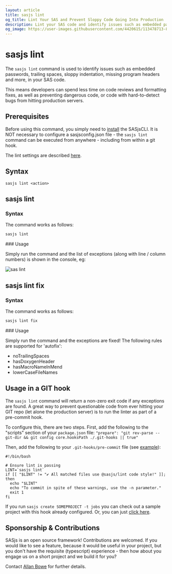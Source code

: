 ```yaml
---
layout: article
title: sasjs lint
og_title: Lint Your SAS and Prevent Sloppy Code Going Into Production
description: Lint your SAS code and identify issues such as embedded passwords, trailing spaces, sloppy indentation, missing program headers and more.
og_image: https://user-images.githubusercontent.com/4420615/113478713-800e1d00-9482-11eb-90c1-10a80a41be1a.png
---
```


# sasjs lint

The `sasjs lint` command is used to identify issues such as embedded passwords, trailing spaces, sloppy indentation, missing program headers and more, in your SAS code.

This means developers can spend less time on code reviews and formatting fixes, as well as preventing dangerous code, or code with hard-to-detect bugs from hitting production servers.


## Prerequisites

Before using this command, you simply need to [install](/installation) the SASjsCLI.  It is NOT necessary to configure a sasjsconfig.json file - the `sasjs lint` command can be executed from anywhere - including from within a git hook.

The lint settings are described [here](https://github.com/sasjs/lint/blob/main/README.md).

## Syntax

```
sasjs lint <action>
```

## sasjs lint

### Syntax

The command works as follows:

```bash
sasjs lint
```

### Usage

Simply run the command and the list of exceptions (along with line / column numbers) is shown in the console, eg:

![sas lint](https://user-images.githubusercontent.com/4420615/113478713-800e1d00-9482-11eb-90c1-10a80a41be1a.png)

## sasjs lint fix

### Syntax

The command works as follows:

```bash
sasjs lint fix
```

### Usage

Simply run the command and the exceptions are fixed!  The following rules are supported for 'autofix':

* noTrailingSpaces
* hasDoxygenHeader
* hasMacroNameInMend
* lowerCaseFileNames

## Usage in a GIT hook

The `sasjs lint` command will return a non-zero exit code if any exceptions are found.  A great way to prevent questionable code from ever hitting your GIT repo (let alone the production server) is to run the linter as part of a pre-commit hook.

To configure this, there are two steps.  First, add the following to the "scripts" section of your `package.json` file: `"prepare": "git rev-parse --git-dir && git config core.hooksPath ./.git-hooks || true"`

Then, add the following to your `.git-hooks/pre-commit` file (see [example](https://github.com/sasjs/core/blob/main/.git-hooks/pre-commit)):

```
#!/bin/bash

# Ensure lint is passing
LINT=`sasjs lint`
if [[ "$LINT" != "✔ All matched files use @sasjs/lint code style!" ]]; then
  echo "$LINT"
  echo "To commit in spite of these warnings, use the -n parameter."
  exit 1
fi
```

If you run `sasjs create SOMEPROJECT -t jobs` you can check out a sample project with this hook already configured.  Or, you can just [click here](https://gitpod.io/#https://github.com/sasjs/template_jobs).


## Sponsorship & Contributions

SASjs is an open source framework!  Contributions are welcomed.  If you would like to see a feature, because it would be useful in your project, but you don't have the requisite (typescript) experience - then how about you engage us on a short project and we build it for you?

Contact [Allan Bowe](https://www.linkedin.com/in/allanbowe/) for further details.


